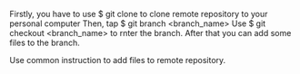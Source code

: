 Firstly, you have to use 
$ git clone 
to clone remote repository to your personal computer
Then, tap
$ git branch <branch_name>
Use 
$ git checkout <branch_name>
to rnter the branch.
After that you can add some files to the branch.

Use common instruction to add files to remote repository.
